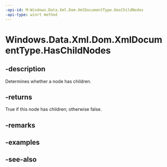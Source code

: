 ```yaml
---
-api-id: M:Windows.Data.Xml.Dom.XmlDocumentType.HasChildNodes
-api-type: winrt method
---
```


<!-- Method syntax
public bool HasChildNodes()
-->

# Windows.Data.Xml.Dom.XmlDocumentType.HasChildNodes

## -description
Determines whether a node has children.

## -returns
True if this node has children; otherwise false.

## -remarks

## -examples

## -see-also
